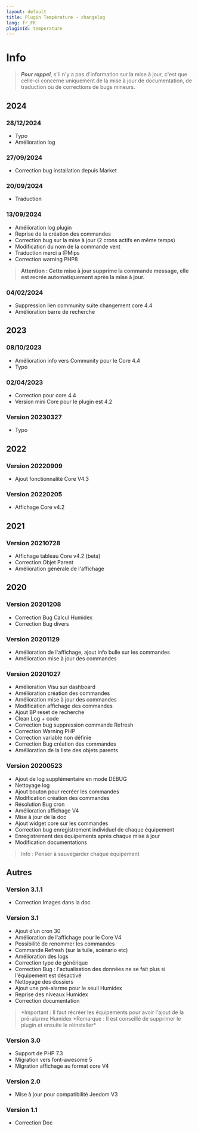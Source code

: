 ```yaml
---
layout: default
title: Plugin Température - changelog
lang: fr_FR
pluginId: temperature
---
```


# Info

> **_Pour rappel_**, s'il n'y a pas d'information sur la mise à jour, c'est que celle-ci concerne uniquement de la mise à jour de documentation, de traduction ou de corrections de bugs mineurs.

## 2024

### 28/12/2024

- Typo
- Amélioration log

### 27/09/2024

- Correction bug installation depuis Market

### 20/09/2024

- Traduction

### 13/09/2024

- Amélioration log plugin
- Reprise de la création des commandes
- Correction bug sur la mise à jour (2 crons actifs en même temps)
- Modification du nom de la commande vent
- Traduction merci a @Mips
- Correction warning PHP8

> **Attention : Cette mise à jour supprime la commande message, elle est recrée automatiquement après la mise à jour.**


### 04/02/2024

- Suppression lien community suite changement core 4.4
- Amélioration barre de recherche

## 2023

### 08/10/2023

- Amélioration info vers Community pour le Core 4.4
- Typo

### 02/04/2023

- Correction pour core 4.4
- Version mini Core pour le plugin est 4.2

### Version 20230327

- Typo

## 2022

### Version 20220909

- Ajout fonctionnalité Core V4.3

### Version 20220205

- Affichage Core v4.2

## 2021

### Version 20210728

- Affichage tableau Core v4.2 (beta)
- Correction Objet Parent
- Amélioration générale de l'affichage

## 2020

### Version 20201208

- Correction Bug Calcul Humidex
- Correction Bug divers

### Version 20201129

- Amélioration de l'affichage, ajout info bulle sur les commandes
- Amélioration mise à jour des commandes

### Version 20201027

- Amélioration Visu sur dashboard
- Amélioration création des commandes
- Amélioration mise à jour des commandes
- Modification affichage des commandes
- Ajout BP reset de recherche
- Clean Log + code
- Correction bug suppression commande Refresh
- Correction Warning PHP
- Correction variable non définie
- Correction Bug création des commandes
- Amélioration de la liste des objets parents

### Version 20200523

- Ajout de log supplémentaire en mode DEBUG
- Nettoyage log
- Ajout bouton pour recréer les commandes
- Modification création des commandes
- Résolution Bug cron
- Amélioration affichage V4
- Mise à jour de la doc
- Ajout widget core sur les commandes
- Correction bug enregistrement individuel de chaque équipement
- Enregistrement des équipements après chaque mise à jour
- Modification documentations

> Info : Penser à sauvegarder chaque équipement

## Autres

### Version 3.1.1

- Correction Images dans la doc

### Version 3.1

- Ajout d’un cron 30
- Amélioration de l'affichage pour le Core V4
- Possibilité de renommer les commandes
- Commande Refresh (sur la tuile, scénario etc)
- Amélioration des logs
- Correction type de générique
- Correction Bug : l'actualisation des données ne se fait plus si l'équipement est désactivé
- Nettoyage des dossiers
- Ajout une pré-alarme pour le seuil Humidex
- Reprise des niveaux Humidex
- Correction documentation

> *Important : Il faut récréer les équipements pour avoir l'ajout de la pré-alarme Humidex
> *Remarque : Il est conseillé de supprimer le plugin et ensuite le réinstaller\*

### Version 3.0

- Support de PHP 7.3
- Migration vers font-awesome 5
- Migration affichage au format core V4

### Version 2.0

- Mise à jour pour compatibilité Jeedom V3

### Version 1.1

- Correction Doc
